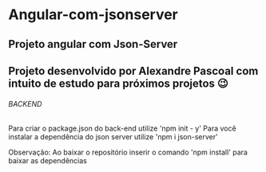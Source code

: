 # Angular-com-jsonserver
## Projeto angular com Json-Server
## Projeto desenvolvido por Alexandre Pascoal com intuito de estudo para próximos projetos :wink:

###### BACKEND
Para criar o package.json do back-end utilize 'npm init - y'
Para você instalar a dependência do json server utilize 'npm i json-server'

Observação: Ao baixar o repositório inserir o comando 'npm install' para baixar as dependências

